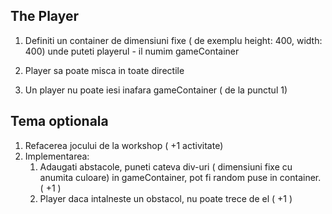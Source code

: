 ## The Player

1.  Definiti un container de dimensiuni fixe ( de exemplu height: 400, width: 400) unde puteti playerul - il numim gameContainer

2.  Player sa poate misca in toate directile

3. Un player nu poate iesi inafara gameContainer ( de la punctul 1)


## Tema optionala

1. Refacerea jocului de la workshop ( +1 activitate)
2. Implementarea:
    1. Adaugati abstacole, puneti cateva div-uri ( dimensiuni fixe cu anumita culoare) in gameContainer, pot fi random puse in container. ( +1 )
    2. Player daca intalneste un obstacol, nu poate trece de el ( +1 )